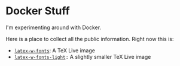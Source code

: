 # Docker Stuff

I'm experimenting around with Docker.

Here is a place to collect all the public information. Right now this is:

* [`latex-w-fonts`](tree/master/latex-w-fonts): A TeX Live image
* [`latex-w-fonts-light`](tree/master/latex-w-fonts-light):: A slightly smaller TeX Live image
